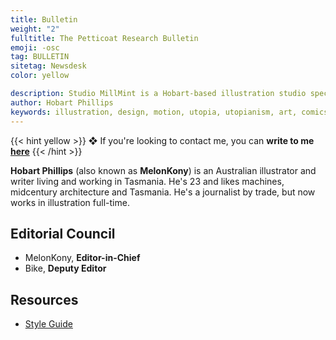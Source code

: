 ```yaml
---
title: Bulletin
weight: "2"
fulltitle: The Petticoat Research Bulletin
emoji: -osc
tag: BULLETIN
sitetag: Newsdesk
color: yellow

description: Studio MillMint is a Hobart-based illustration studio specialising in utopian fiction.
author: Hobart Phillips
keywords: illustration, design, motion, utopia, utopianism, art, comics, comic, hobart, phillips, vekllei, millmint
---
```


{{< hint yellow >}}
❖ If you're looking to contact me, you can **write to me** [**here**](mailto:studio@millmint.net)
{{< /hint >}}

**Hobart Phillips** (also known as **MelonKony**) is an Australian illustrator and writer living and working in Tasmania. He's 23 and likes machines, midcentury architecture and Tasmania. He's a journalist by trade, but now works in illustration full-time.

## Editorial Council
* MelonKony, **Editor-in-Chief**
* Bike, **Deputy Editor**

## Resources

* <a href="/files/bulletin/PRB Style Guide.pdf">Style Guide</a>
